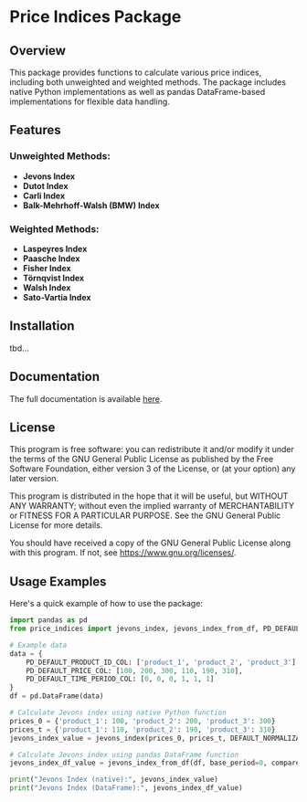 # Price Indices Package

## Overview

This package provides functions to calculate various price indices, including both unweighted and weighted methods. The package includes native Python implementations as well as pandas DataFrame-based implementations for flexible data handling.

## Features

### Unweighted Methods:
- **Jevons Index**
- **Dutot Index**
- **Carli Index**
- **Balk-Mehrhoff-Walsh (BMW) Index**

### Weighted Methods:
- **Laspeyres Index**
- **Paasche Index**
- **Fisher Index**
- **Törnqvist Index**
- **Walsh Index**
- **Sato-Vartia Index**

## Installation

tbd...


## Documentation

The full documentation is available [here](https://roman91de.github.io/price_indices/).



## License

This program is free software: you can redistribute it and/or modify it under the terms of the GNU General Public License as published by the Free Software Foundation, either version 3 of the License, or (at your option) any later version.

This program is distributed in the hope that it will be useful, but WITHOUT ANY WARRANTY; without even the implied warranty of MERCHANTABILITY or FITNESS FOR A PARTICULAR PURPOSE. See the GNU General Public License for more details.

You should have received a copy of the GNU General Public License along with this program. If not, see <https://www.gnu.org/licenses/>.

## Usage Examples

Here's a quick example of how to use the package:

```python
import pandas as pd
from price_indices import jevons_index, jevons_index_from_df, PD_DEFAULT_PRICE_COL, PD_DEFAULT_PRODUCT_ID_COL, PD_DEFAULT_TIME_PERIOD_COL, DEFAULT_NORMALIZATION_VAL

# Example data
data = {
    PD_DEFAULT_PRODUCT_ID_COL: ['product_1', 'product_2', 'product_3'] * 2,
    PD_DEFAULT_PRICE_COL: [100, 200, 300, 110, 190, 310],
    PD_DEFAULT_TIME_PERIOD_COL: [0, 0, 0, 1, 1, 1]
}
df = pd.DataFrame(data)

# Calculate Jevons index using native Python function
prices_0 = {'product_1': 100, 'product_2': 200, 'product_3': 300}
prices_t = {'product_1': 110, 'product_2': 190, 'product_3': 310}
jevons_index_value = jevons_index(prices_0, prices_t, DEFAULT_NORMALIZATION_VAL)

# Calculate Jevons index using pandas DataFrame function
jevons_index_df_value = jevons_index_from_df(df, base_period=0, compared_period=1)

print("Jevons Index (native):", jevons_index_value)
print("Jevons Index (DataFrame):", jevons_index_df_value)
```
